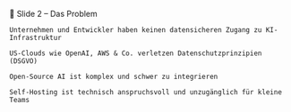 🧩 Slide 2 – Das Problem

    Unternehmen und Entwickler haben keinen datensicheren Zugang zu KI-Infrastruktur

    US-Clouds wie OpenAI, AWS & Co. verletzen Datenschutzprinzipien (DSGVO)

    Open-Source AI ist komplex und schwer zu integrieren

    Self-Hosting ist technisch anspruchsvoll und unzugänglich für kleine Teams
